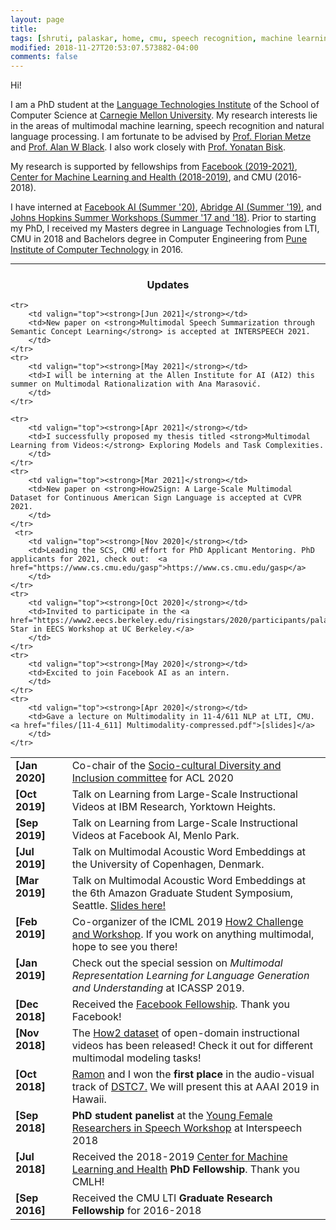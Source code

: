 ```yaml
---
layout: page
title: 
tags: [shruti, palaskar, home, cmu, speech recognition, machine learning, natural language processing, graduate, carnegie mellon]
modified: 2018-11-27T20:53:07.573882-04:00
comments: false
---
```


Hi!

I am a PhD student at the [Language Technologies Institute](http://www.lti.cs.cmu.edu/) of the School of Computer Science at [Carnegie Mellon University](http://www.cmu.edu/). My research interests lie in the areas of multimodal machine learning, speech recognition and natural language processing. I am fortunate to be advised by [Prof. Florian Metze](http://www.cs.cmu.edu/~fmetze/interACT/Home.html) and [Prof. Alan W Black](http://www.cs.cmu.edu/~awb/). I also work closely with [Prof. Yonatan Bisk](https://yonatanbisk.com).

My research is supported by fellowships from [Facebook (2019-2021)](https://research.fb.com/blog/2019/01/announcing-the-2019-facebook-fellows-and-emerging-scholars/), [Center for Machine Learning and Health (2018-2019)](https://www.cs.cmu.edu/cmlh-fellows_2018), and CMU (2016-2018).

I have interned at [Facebook AI (Summer '20)](https://ai.facebook.com/research/speech-and-audio), [Abridge AI (Summer '19)](https://www.abridge.com), and [Johns Hopkins Summer Workshops (Summer '17 and '18)](https://www.clsp.jhu.edu/workshops/18-workshop/). Prior to starting my PhD, I received my Masters degree in Language Technologies from LTI, CMU in 2018 and Bachelors degree in Computer Engineering from [Pune Institute of Computer Technology](https://pict.edu) in 2016. 
 

----

<h3 align="center">Updates</h3>
<table class='news-table'>
    <col width="18%">
    <col width="82%">
    
    <tr>
        <td valign="top"><strong>[Jun 2021]</strong></td>
        <td>New paper on <strong>Multimodal Speech Summarization through Semantic Concept Learning</strong> is accepted at INTERSPEECH 2021. 
        </td>
    </tr>
    <tr>
        <td valign="top"><strong>[May 2021]</strong></td>
        <td>I will be interning at the Allen Institute for AI (AI2) this summer on Multimodal Rationalization with Ana Marasović.
        </td>
    </tr>
    
    <tr>
        <td valign="top"><strong>[Apr 2021]</strong></td>
        <td>I successfully proposed my thesis titled <strong>Multimodal Learning from Videos:</strong> Exploring Models and Task Complexities. 
        </td>
    </tr>
    <tr>
        <td valign="top"><strong>[Mar 2021]</strong></td>
        <td>New paper on <strong>How2Sign: A Large-Scale Multimodal Dataset for Continuous American Sign Language is accepted at CVPR 2021.
        </td>
    </tr>
     <tr>
        <td valign="top"><strong>[Nov 2020]</strong></td>
        <td>Leading the SCS, CMU effort for PhD Applicant Mentoring. PhD applicants for 2021, check out:  <a href="https://www.cs.cmu.edu/gasp">https://www.cs.cmu.edu/gasp</a>
        </td>
    </tr>
    <tr>
        <td valign="top"><strong>[Oct 2020]</strong></td>
        <td>Invited to participate in the <a href="https://www2.eecs.berkeley.edu/risingstars/2020/participants/palaskar.shtml">Rising Star in EECS Workshop at UC Berkeley.</a>
        </td>
    </tr>
    <tr>
        <td valign="top"><strong>[May 2020]</strong></td>
        <td>Excited to join Facebook AI as an intern.
        </td>
    </tr>
    <tr>
        <td valign="top"><strong>[Apr 2020]</strong></td>
        <td>Gave a lecture on Multimodality in 11-4/611 NLP at LTI, CMU. <a href="files/[11-4_611] Multimodality-compressed.pdf">[slides]</a>
        </td>
    </tr>
 <tr>
        <td valign="top"><strong>[Jan 2020]</strong></td>
        <td>Co-chair of the <a href="https://acl2020.org/blog/diversity-and-inclusion">Socio-cultural Diversity and Inclusion committee</a> for ACL 2020
        </td>
    </tr>
 <tr>
        <td valign="top"><strong>[Oct 2019]</strong></td>
        <td>Talk on Learning from Large-Scale Instructional Videos at IBM Research, Yorktown Heights.
        </td>
    </tr>
    <tr>
        <td valign="top"><strong>[Sep 2019]</strong></td>
        <td>Talk on Learning from Large-Scale Instructional Videos at Facebook AI, Menlo Park.
        </td>
    </tr>
    <tr>
        <td valign="top"><strong>[Jul 2019]</strong></td>
        <td>Talk on Multimodal Acoustic Word Embeddings at the University of Copenhagen, Denmark.
        </td>
    </tr>
    <tr>
        <td valign="top"><strong>[Mar 2019]</strong></td>
        <td>Talk on Multimodal Acoustic Word Embeddings at the 6th Amazon Graduate Student Symposium, Seattle. <a href="files/amazon-gradsymposium.pdf">Slides here!</a>
        </td>
    </tr>
    <tr>
        <td valign="top"><strong>[Feb 2019]</strong></td>
        <td>Co-organizer of the ICML 2019 <a href="https://srvk.github.io/how2-dataset/icml2019-challenge.html">How2 Challenge and Workshop</a>. If you work on anything multimodal, hope to see you there!
        </td>
    </tr>
    <tr>
        <td valign="top"><strong>[Jan 2019]</strong></td>
        <td>Check out the special session on <i>Multimodal Representation Learning for Language Generation and Understanding</i> at ICASSP 2019.
        </td>
    </tr>
    <tr>
        <td valign="top"><strong>[Dec 2018]</strong></td>
        <td>Received the <a href="https://research.fb.com/programs/fellowship/">Facebook Fellowship</a>. Thank you Facebook!
        </td>
    </tr>
    <tr>
        <td valign="top"><strong>[Nov 2018]</strong></td>
        <td>The <a href="https://github.com/srvk/how2-dataset">How2 dataset</a> of open-domain instructional videos has been released! Check it out for different multimodal modeling tasks!
        </td>
    </tr>
    <tr>
        <td valign="top"><strong>[Oct 2018]</strong></td>
        <td><a href="http://www.cs.cmu.edu/~ramons/">Ramon</a> and I won the <b>first place</b> in the audio-visual track of <a href="http://workshop.colips.org/dstc7/">DSTC7.</a> We will present this at AAAI 2019 in Hawaii.</td>
    </tr>
    <tr>
        <td valign="top"><strong>[Sep 2018]</strong></td>
        <td> <b>PhD student panelist</b> at the <a href="https://sites.google.com/view/yfrsw2018/home">Young Female Researchers in Speech Workshop</a> at Interspeech 2018</td>
    </tr>
    <tr>
        <td valign="top"><strong>[Jul 2018]</strong></td>
        <td>Received the 2018-2019 <a href="https://www.cs.cmu.edu/cmlh-fellows_2018">Center for Machine Learning and Health</a> <b>PhD Fellowship</b>. Thank you CMLH!</td>
    </tr>
    <tr>
        <td valign="top"><strong>[Sep 2016]</strong></td>
        <td>Received the CMU LTI <b>Graduate Research Fellowship</b> for 2016-2018</td>
    </tr>
</table>
